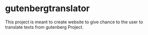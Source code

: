 gutenbergtranslator
===================

This project is meant to create website to give chance to the user to translate texts from gutenberg Project.
